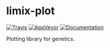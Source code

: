 # limix-plot

[![Travis](https://img.shields.io/travis/com/limix/limix-plot.svg?style=flat-square&label=linux%20%2F%20macos%20build)](https://travis-ci.com/limix/limix-plot) [![AppVeyor](https://img.shields.io/appveyor/ci/Horta/limix-plot.svg?style=flat-square&label=windows%20build)](https://ci.appveyor.com/project/Horta/limix-plot) [![Documentation](https://img.shields.io/readthedocs/limix-plot.svg?style=flat-square&version=stable)](https://limix-plot.readthedocs.io/)

Plotting library for genetics.
